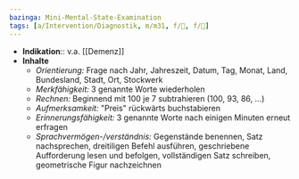 ```yaml
---
bazinga: Mini-Mental-State-Examination
tags: [a/Intervention/Diagnostik, m/m31, f/💭, f/🧠]
---
```

- **Indikation**:: v.a. [[Demenz]]
- **Inhalte**
	- *Orientierung:* Frage nach Jahr, Jahreszeit, Datum, Tag, Monat, Land, Bundesland, Stadt, Ort, Stockwerk
	- *Merkfähigkeit:* 3 genannte Worte wiederholen
	- *Rechnen:* Beginnend mit 100 je 7 subtrahieren (100, 93, 86, ...)
	- *Aufmerksamkeit:* "Preis" rückwärts buchstabieren
	- *Erinnerungsfähigkeit:* 3 genannte Worte nach einigen Minuten erneut erfragen
	- *Sprachvermögen-/verständnis:* Gegenstände benennen, Satz nachsprechen, dreitiligen Befehl ausführen, geschriebene Aufforderung lesen und befolgen, vollständigen Satz schreiben, geometrische Figur nachzeichnen
